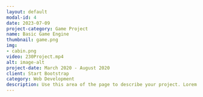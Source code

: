 ```yaml
---
layout: default
modal-id: 4
date: 2023-07-09
project-category: Game Project
name: Basic Game Engine
thumbnail: game.png
img: 
- cabin.png
video: 230Project.mp4
alt: image-alt
project-date: March 2020 - August 2020
client: Start Bootstrap
category: Web Development
description: Use this area of the page to describe your project. Lorem ipsum dolor sit amet, consectetur adipisicing elit. Mollitia neque assumenda ipsam nihil, molestias magnam, recusandae quos quis inventore quisquam velit asperiores, vitae? Reprehenderit soluta, eos quod consequuntur itaque. Nam.
---
```

